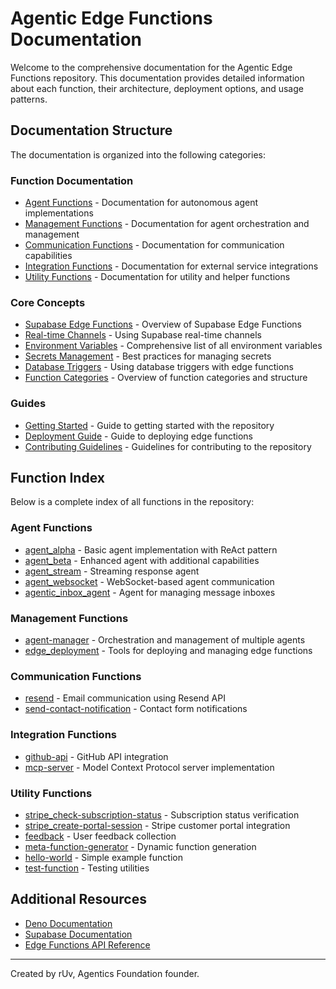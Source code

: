 # Agentic Edge Functions Documentation

Welcome to the comprehensive documentation for the Agentic Edge Functions repository. This documentation provides detailed information about each function, their architecture, deployment options, and usage patterns.

## Documentation Structure

The documentation is organized into the following categories:

### Function Documentation

- [Agent Functions](./agent_functions/) - Documentation for autonomous agent implementations
- [Management Functions](./management_functions/) - Documentation for agent orchestration and management
- [Communication Functions](./communication_functions/) - Documentation for communication capabilities
- [Integration Functions](./integration_functions/) - Documentation for external service integrations
- [Utility Functions](./utility_functions/) - Documentation for utility and helper functions

### Core Concepts

- [Supabase Edge Functions](./supabase_edge_functions.md) - Overview of Supabase Edge Functions
- [Real-time Channels](./realtime_channels.md) - Using Supabase real-time channels
- [Environment Variables](./environment_variables.md) - Comprehensive list of all environment variables
- [Secrets Management](./secrets_management.md) - Best practices for managing secrets
- [Database Triggers](./database_triggers.md) - Using database triggers with edge functions
- [Function Categories](./function_categories.md) - Overview of function categories and structure

### Guides

- [Getting Started](./getting_started.md) - Guide to getting started with the repository
- [Deployment Guide](./deployment.md) - Guide to deploying edge functions
- [Contributing Guidelines](./contributing.md) - Guidelines for contributing to the repository

## Function Index

Below is a complete index of all functions in the repository:

### Agent Functions
- [agent_alpha](./agent_functions/agent_alpha.md) - Basic agent implementation with ReAct pattern
- [agent_beta](./agent_functions/agent_beta.md) - Enhanced agent with additional capabilities
- [agent_stream](./agent_functions/agent_stream.md) - Streaming response agent
- [agent_websocket](./agent_functions/agent_websocket.md) - WebSocket-based agent communication
- [agentic_inbox_agent](./agent_functions/agentic_inbox_agent.md) - Agent for managing message inboxes

### Management Functions
- [agent-manager](./management_functions/agent-manager.md) - Orchestration and management of multiple agents
- [edge_deployment](./management_functions/edge_deployment.md) - Tools for deploying and managing edge functions

### Communication Functions
- [resend](./communication_functions/resend.md) - Email communication using Resend API
- [send-contact-notification](./communication_functions/send-contact-notification.md) - Contact form notifications

### Integration Functions
- [github-api](./integration_functions/github-api.md) - GitHub API integration
- [mcp-server](./integration_functions/mcp-server.md) - Model Context Protocol server implementation

### Utility Functions
- [stripe_check-subscription-status](./utility_functions/stripe/stripe_check-subscription-status.md) - Subscription status verification
- [stripe_create-portal-session](./utility_functions/stripe/stripe_create-portal-session.md) - Stripe customer portal integration
- [feedback](./utility_functions/feedback.md) - User feedback collection
- [meta-function-generator](./utility_functions/meta-function-generator.md) - Dynamic function generation
- [hello-world](./utility_functions/hello-world.md) - Simple example function
- [test-function](./utility_functions/test-function.md) - Testing utilities

## Additional Resources

- [Deno Documentation](https://deno.land/manual)
- [Supabase Documentation](https://supabase.io/docs)
- [Edge Functions API Reference](https://supabase.com/docs/reference/edge-functions)

---

Created by rUv, Agentics Foundation founder.
